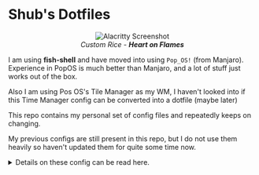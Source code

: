 # Shub's Dotfiles

<p align="center">
	<img src="https://github.com/user-attachments/assets/825f841a-74a1-4803-8dbd-ac99f04d58df" alt="Alacritty Screenshot" />
	<br />
	<i>Custom Rice - <b>Heart on Flames</b></i>
</p>

I am using **fish-shell** and have moved into using `Pop_OS!` (from Manjaro).
Experience in PopOS is much better than Manjaro, and a lot of stuff just works out of the box.

Also I am using Pos OS's Tile Manager as my WM, I haven't looked into if this Time Manager config
can be converted into a dotfile (maybe later)

This repo contains my personal set of config files and repeatedly keeps on changing.

My previous configs are still present in this repo, but I do not use them heavily so haven't updated
them for quite some time now.


<details>
<summary>Details on these config can be read here.</summary>

### You can add a header



I have been troubling to setup Linux for a long time now. But recently Reddit has helped me a lot
and the subreddit [r/unixporn](https://www.reddit.com/r/unixporn/) has inspired me to upgrade my
Linux environment. I still have a long way to go for my setup to be complete, and totally fitting for
my personal use.

## Important Tools required:

> After Installing Manjaro, with i3wm as windows manager, some important tools
> are required for my setup (Arch is not used from scratch, as there are many setups and confs
> that manjaro handles by default).

* [Polybar](https://github.com/polybar/polybar) - replaced the default `i3bar` with polybar for better customizations
* [Alacritty](https://github.com/jwilm/alacritty) - I was using `URxvt` for starters for my
	Terminal, it's quite light weight, but lacks support for dynamic glyph widths, where alacritty is great. Also Alacritty is GPU accelerated, which makes it the future of Terminals.
* [Fish Shell](https://github.com/fish-shell/fish-shell) - Modern shell for development.
	- [Oh My Fish](https://github.com/oh-my-fish/oh-my-fish) - For some default themes and extra
		features. I am using [Budspencer](https://github.com/oh-my-fish/theme-budspencer) as
		my terminal theme.
	- [Fuzzy Search](https://github.com/junegunn/fzf) - This is required for a good fuzzy search
		for the `history`. Can be used for other stuffs as well.
* [Compton](https://github.com/tryone144/compton) - I am using a compton fork, by user
	[tryone144](https://github.com/tryone144)	which allows to use, dual-kawase blur effect for windows.
* [Rofi](https://github.com/davatorium/rofi) - Program runner
* [Nerd Fonts](https://github.com/ryanoasis/nerd-fonts) - Patched fonts to get handled by
	powerline shells. I am using a mix of `FuraCode` and `Inconsolata`.
* [Xresouces-Themes](https://github.com/logico-dev/Xresources-themes) - Privides some managed
	set of theme colors, from which I am currently using `iterm-afterglow`.
* [Flameshot](https://github.com/lupoDharkael/flameshot) - A very good Screeshot tool. I
	would love to contribute, or create some Rust based plugins.

> NOTE: I am using custom Aliases and Scripts for small tasks. You can find them in
> [.config/fish/*.alias.fish](./.config/fish) and
> [.config/fish/functions](./.config/fish/functions) respectively.

## Some honourable mentions:
* [GoTop](https://github.com/cjbassi/gotop) - Awesome way to get CPU/Memory etc. details in presentable
	CMD UI. To load colorscheme - `gotop -c colors`
* [Exa](https://github.com/ogham/exa) - New gen replacement for `ls`, with colors
* [Bat](https://github.com/sharkdp/bat) - Color my `cat` :wink:.

## Some useful commands

* Clean Font Cache - `fc-cache -vf ~/.fonts/`

## To Dos:

* Setup Git for my personal projects.
	- Basically I need to understand how to set up my git template.
	- Need to understand what ctags does.

</details>
